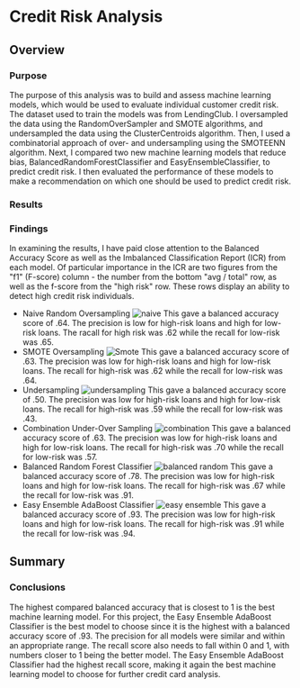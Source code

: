 # Credit Risk Analysis
## Overview
### Purpose 
The purpose of this analysis was to build and assess machine learning models, which would be used to evaluate individual customer credit risk. The dataset used to train the models was from LendingClub. I oversampled the data using the RandomOverSampler and SMOTE algorithms, and undersampled the data using the ClusterCentroids algorithm. Then, I used a combinatorial approach of over- and undersampling using the SMOTEENN algorithm. Next, I compared two new machine learning models that reduce bias, BalancedRandomForestClassifier and EasyEnsembleClassifier, to predict credit risk. I then evaluated the performance of these models to make a recommendation on which one should be used to predict credit risk. 
### Results
### Findings
In examining the results, I have paid close attention to the Balanced Accuracy Score as well as the Imbalanced Classification Report (ICR) from each model. Of particular importance in the ICR are two figures from the "f1" (F-score) column - the number from the bottom "avg / total" row, as well as the f-score from the "high risk" row. These rows display an ability to detect high credit risk individuals.
* Naive Random Oversampling 
![naive](https://user-images.githubusercontent.com/106560739/194462551-756ffc1b-29e6-4bc4-a376-f86d73285a2a.png)
This gave a balanced accuracy score of .64. The precision is low for high-risk loans and high for low-risk loans. The racall for high risk was .62 while the recall for low-risk was .65.
* SMOTE Oversampling
![Smote](https://user-images.githubusercontent.com/106560739/194462569-747c503c-0ae0-44cc-a9d4-35dd76d98b4b.png)
This gave a balanced accuracy score of .63. The precision was low for high-risk loans and high for low-risk loans. The recall for high-risk was .62 while the recall for low-risk was .64.
* Undersampling
![undersampling](https://user-images.githubusercontent.com/106560739/194462582-48ae8931-c0bd-4d32-9001-67c9de30df49.png)
This gave a balanced accuracy score of .50. The precision was low for high-risk loans and high for low-risk loans. The recall for high-risk was .59 while the recall for low-risk was .43.
* Combination Under-Over Sampling
![combination](https://user-images.githubusercontent.com/106560739/194462597-1c2bf99e-3141-4121-9e65-0d764c98020a.png)
This gave a balanced accuracy score of .63. The precision was low for high-risk loans and high for low-risk loans. The recall for high-risk was .70 while the recall for low-risk was .57.
* Balanced Random Forest Classifier
![balanced random](https://user-images.githubusercontent.com/106560739/194462609-d69c948f-3dfc-4430-93c1-a6767cd70a78.png)
This gave a balanced accuracy score of .78. The precision was low for high-risk loans and high for low-risk loans. The recall for high-risk was .67 while the recall for low-risk was .91.
* Easy Ensemble AdaBoost Classifier
![easy ensemble](https://user-images.githubusercontent.com/106560739/194462623-311d952e-738a-4de5-a43c-01fa2bd17737.png)
This gave a balanced accuracy score of .93. The precision was low for high-risk loans and high for low-risk loans. The recall for high-risk was .91 while the recall for low-risk was .94.
## Summary
### Conclusions
The highest compared balanced accuracy that is closest to 1 is the best machine learning model. For this project, the Easy Ensemble AdaBoost Classifier is the best model to choose since it is the highest with a balanced accuracy score of .93. The precision for all models were similar and within an appropriate range. The recall score also needs to fall within 0 and 1, with numbers closer to 1 being the better model. The Easy Ensemble AdaBoost Classifier had the highest recall score, making it again the best machine learning model to choose for further credit card analysis.
